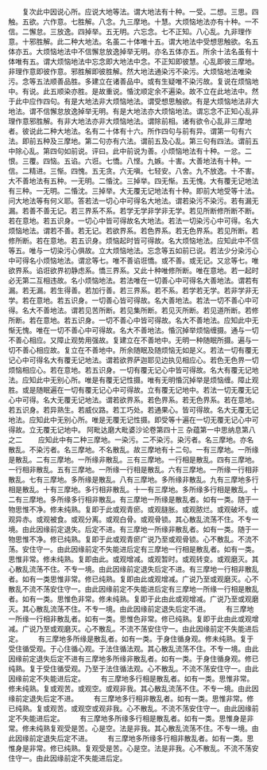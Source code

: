 <!-- { "loadSidebar": true } -->
　　复次此中因说心所。应说大地等法。谓大地法有十种。一受。二想。三思。四触。五欲。六作意。七胜解。八念。九三摩地。十慧。大烦恼地法亦有十种。一不信。二懈怠。三放逸。四掉举。五无明。六忘念。七不正知。八心乱。九非理作意。十邪胜解。此二种大地法。名虽二十体唯十五。谓大地法中受想思触欲。名五体亦五。大烦恼地法中不信懈怠放逸掉举无明。亦名五体亦五。所余十法名虽有十体唯有五。谓大烦恼地法中忘念即大地法中念。不正知即彼慧。心乱即彼三摩地。非理作意即彼作意。邪胜解即彼胜解。然大地法通染污不染污。大烦恼地法唯染污。念等五法顺善品胜。多建立在诸善品中。或有生疑唯不染污故。复说在烦恼地中。有说。此五顺染亦胜。是故重说。惛沈顺定余不遍染。故不立在此地法中。然于此中应作四句。有是大地法非大烦恼地法。谓受想思触欲。有是大烦恼地法非大地法。谓不信懈怠放逸掉举无明。有是大地法亦大烦恼地法。谓忘念不正知心乱非理作意邪胜解。有非大地法亦非大烦恼地法。谓除前相。诸有欲令心乱非三摩地者。彼说此二种大地法。名有二十体有十六。所作四句与前有异。谓第一句有六法。即前五种及三摩地。第二句亦有六法。谓前五及心乱。第三句有四法。谓前五中除心乱。第四句如前说。评曰。此中前说为善。小烦恼地法有十种。一忿。二恨。三覆。四恼。五谄。六诳。七憍。八悭。九嫉。十害。大善地法有十种。一信。二精进。三惭。四愧。五无贪。六无嗔。七轻安。八舍。九不放逸。十不害。大不善地法有五种。一无明。二惛沈。三掉举。四无惭。五无愧。大有覆无记地法有三种。一无明。二惛沈。三掉举。大无覆无记地法有十种。即前大地受等十法。问大地法等有何义耶。答若法一切心中可得名大地法。谓若染污不染污。若有漏无漏。若善不善无记。若三界系不系。若学无学非学非无学。若见所断修所断不断。若在意地。若五识身。一切心中皆可得故名大地法。若法一切染污心中可得。名大烦恼地法。谓若不善。若无记。若欲界系。若色界系。若无色界系。若见所断。若修所断。若在意地。若五识身。烦恼起时皆可得故。名大烦恼地法。应知此中不信等五。唯与一切染污心俱故。立大烦恼地法。忘念等五如前已说。若法少分染污心中可得名小烦恼地法。谓忿等七。唯不善谄诳憍。或不善。或无记。又忿等七。唯欲界系。谄诳欲界初静虑系。憍三界系。又此十种唯修所断。唯在意地。若一起时必无第二互相违故。名小烦恼地法。若法唯在一切善心中可得名大善地法。谓若有漏。若无漏。若生得善。若加行善。若三界系。若不系。若学若无学。若非学非无学。若在意地。若五识身。一切善心皆可得故。名大善地法。若法一切不善心中可得。名大不善地法。谓若见苦所断。若见集所断。若见灭所断。若见道所断。若修所断。若在意地。若五识身。一切不善心中皆可得故。名大不善地法。应知此中无惭无愧。唯在一切不善心中可得故。名大不善地法。惛沉掉举烦恼缠摄。通与一切不善心相应。又障止观势用强故。复建立在不善地中。无明一种随眠所摄。遍与一切不善心相应故。复立在不善地中。所余随眠及随烦恼无如是义。若法一切有覆无记心中可得名大有覆无记地法。谓若欲界萨迦耶见边执见相应心。若色无色界一切烦恼相应心。若在意地。若五识身。一切有覆无记心中皆可得故。名大有覆无记地法。应知此中无别心所。唯是有覆无记性摄。唯有无明惛沉掉举是烦恼缠。障止观胜。或是随眠遍在一切有覆无记心中可得故。立有覆无记地中。若法一切无覆无记心中可得。名大无覆无记地法。谓若欲界系。若色界系。若无色界系。若在意地。若五识身。若异熟生。若威仪路。若工巧处。若通果心。皆可得故。名大无覆无记地法。应知此中无别心所。唯是无覆无记性摄。即受等十遍在一切无覆无记心中可得故。立无覆无记地中。
阿毗达磨大毗婆沙论卷第四十三
杂蕴第一中思纳息第八之二
　　应知此中有二种三摩地。一染污。二不染污。染污者。名三摩地。亦名散乱。不染污者。名三摩地。不名散乱。故三摩地有十二句。一有三摩地。一所缘是散乱。二有三摩地。一所缘非散乱。三有三摩地。一行相是散乱。四有三摩地。一行相非散乱。五有三摩地。一所缘一行相是散乱。六有三摩地。一所缘一行相非散乱。七有三摩地。多所缘是散乱。八有三摩地。多所缘非散乱。九有三摩地多行相是散乱。十有三摩地。多行相非散乱。十一有三摩地。多所缘多行相是散乱。十二有三摩地。多所缘多行相非散乱。有三摩地一所缘是散乱者。如有一类。随于一物思惟不净。修未纯熟。复即于此或观青瘀。或观膖胀。或观脓烂。或观破坏。或观异赤。或观被食。或观分离。或观白骨。或观骨锁。其心散乱流荡不住。不专一境。由此因缘前定退失。后定不进。有三摩地一所缘非散乱者。如有一类。随于一物思惟不净。修已纯熟。复即于此或观青瘀广说乃至或观骨锁。心不散乱。不流不荡。安住守一。由此因缘前定不失能进后定有三摩地一行相是散乱者。如有一类。思惟非常。修未纯熟。复即由此。或观增减。或观暂时。或观转变。或观磨灭。其心散乱流荡不住。不专一境。由此因缘前定退失后定不进。有三摩地一行相非散乱者。如有一类思惟非常。修已纯熟。复即由此或观增减。广说乃至或观磨灭。心不散乱不流不荡安住守一。由此因缘前定不失能进后定有三摩地一所缘一行相是散乱者。如有一类。思惟色非常。修未纯熟。复即于此由此或观增减。广说乃至或观磨灭。其心散乱流荡不住。不专一境。由此因缘前定退失后定不进。
　　有三摩地一所缘一行相非散乱者。如有一类。思惟色非常。修已纯熟。复即于此由此或观增减。广说乃至或观磨灭。心不散乱。不流不荡安住守一。由此因缘前定不失能进后定。
　　有三摩地多所缘是散乱者。如有一类。于身住循身观。修未纯熟。复于受住循受观。于心住循心观。于法住循法观。其心散乱流荡不住。不专一境。由此因缘前定退失后定不进有三摩地多所缘非散乱者。如有一类。于身住循身观。修已纯熟。复于受住循受观。乃至于法住循法观。心不散乱。不流不荡安住守一。由此因缘前定不失能进后定。
　　有三摩地多行相是散乱者。如有一类。思惟非常。修未纯熟。复或观苦。或观空。或观非我。其心散乱流荡不住。不专一境。由此因缘前定退失后定不进。
　　有三摩地多行相非散乱者。如有一类。思惟非常。修已纯熟。复或观苦。或观空或观非我。心不散乱。不流不荡安住守一。由此因缘前定不失能进后定。
　　有三摩地多所缘多行相是散乱者。如有一类。思惟身是非常。修未纯熟复观受是苦。心是空。法是非我。其心散乱流荡不住。不专一境。由此因缘前定退失后定不进。
　　有三摩地多所缘多行相非散乱者。如有一类。思惟身是非常。修已纯熟。复观受是苦。心是空。法是非我。心不散乱。不流不荡安住守一。由此因缘前定不失能进后定。
